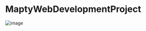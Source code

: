 # MaptyWebDevelopmentProject
![image](https://user-images.githubusercontent.com/42832387/236182735-a6c4a988-8d5e-4bc7-8273-b5e0deb2e873.png)

